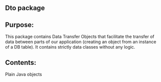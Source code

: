 ## Dto package

## Purpose:
This package contains Data Transfer Objects that facilitate the transfer of data between parts of our application (creating an object from an instance of a DB table).
It contains strictly data classes without any logic.
## Contents:
Plain Java objects 